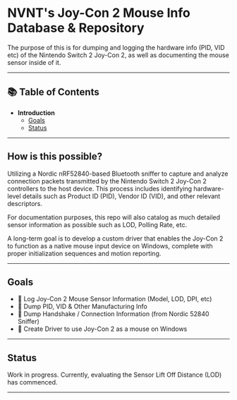 # **NVNT's Joy-Con 2 Mouse Info Database & Repository**

The purpose of this is for dumping and logging the hardware info (PID, VID etc) of the Nintendo Switch 2 Joy-Con 2, as well as documenting the mouse sensor inside of it. 

---

## 📚 Table of Contents
- **Introduction**
  - [Goals](#goals)
  - [Status](#status)

---

## How is this possible?

Utilizing a Nordic nRF52840-based Bluetooth sniffer to capture and analyze connection packets transmitted by the Nintendo Switch 2 Joy-Con 2 controllers to the host device. This process includes identifying hardware-level details such as Product ID (PID), Vendor ID (VID), and other relevant descriptors.

For documentation purposes, this repo will also catalog as much detailed sensor information as possible such as LOD, Polling Rate, etc.

A long-term goal is to develop a custom driver that enables the Joy-Con 2 to function as a native mouse input device on Windows, complete with proper initialization sequences and motion reporting.

---

## Goals

- 🔲 Log Joy-Con 2 Mouse Sensor Information (Model, LOD, DPI, etc)
- 🔲 Dump PID, VID & Other Manufacturing Info
- 🔲 Dump Handshake / Connection Information (from Nordic 52840 Sniffer)
- 🔲 Create Driver to use Joy-Con 2 as a mouse on Windows

---

## Status

Work in progress. Currently, evaluating the Sensor Lift Off Distance (LOD) has commenced. 

---
